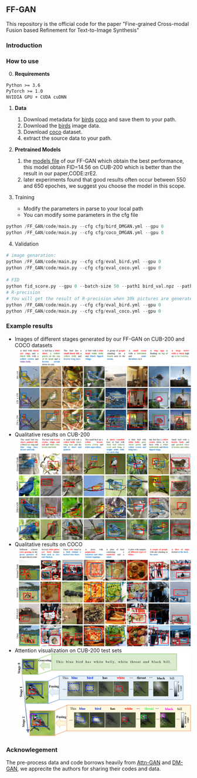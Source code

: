 ## FF-GAN

This repository is the official code for the paper "Fine-grained Cross-modal Fusion based Refinement for Text-to-Image Synthesis" 

### Introduction

### How to use

0. **Requirements** 

```
Python >= 3.6
PyTorch >= 1.0
NVIDIA GPU + CUDA cuDNN
```

1. **Data** 
   1. Download metadata for [birds](https://drive.google.com/open?id=1O_LtUP9sch09QH3s_EBAgLEctBQ5JBSJ) [coco](https://drive.google.com/open?id=1rSnbIGNDGZeHlsUlLdahj0RJ9oo6lgH9) and save them to your path.
   2. Download the [birds](http://www.vision.caltech.edu/visipedia/CUB-200-2011.html) image data.
   3. Download [coco](http://cocodataset.org/#download) dataset.
   4. extract the source data to your path.

2. **Pretrained Models**
   1. the [models file](https://pan.baidu.com/s/1-V2Mp0wmX_tQxl6mOtnKpw) of our FF-GAN which obtain the best performance, this model obtain FID=14.56 on CUB-200 which is better than the result in our paper,CODE:zrE2.
   2. later experiments found that good results often occur between 550 and 650 epoches, we suggest you choose the model in this scope.
3. Training 
   * Modify the parameters in parse to your local path
   * You can modify some parameters in the cfg file

```python
python /FF_GAN/code/main.py --cfg cfg/bird_DMGAN.yml --gpu 0
python /FF_GAN/code/main.py --cfg cfg/coco_DMGAN.yml --gpu 0
```


4. Validation

```python
# image genaration:
python /FF_GAN/code/main.py --cfg cfg/eval_bird.yml --gpu 0
python /FF_GAN/code/main.py --cfg cfg/eval_coco.yml --gpu 0

# FID
python fid_score.py --gpu 0 --batch-size 50 --path1 bird_val.npz --path2 your generated picture path
# R-precision
# You will get the result of R-precision when 30k pictures are generated
python /FF_GAN/code/main.py --cfg cfg/eval_bird.yml --gpu 0
python /FF_GAN/code/main.py --cfg cfg/eval_coco.yml --gpu 0

```
### Example results

* Images of different stages generated by our FF-GAN on CUB-200 and COCO datasets
![Figure_resolution](https://github.com/haoranhfut/FF-GAN/blob/main/code/fig/bird_resolution_box_final.png?raw=true)
* Qualitative results on CUB-200
![Figure_bird](https://github.com/haoranhfut/FF-GAN/blob/main/code/fig/figure_bird_coco.png?raw=true)
* Qualitative results on COCO
![Figure_coco](https://github.com/haoranhfut/FF-GAN/blob/main/code/fig/figure_coco_box.png?raw=true)
* Attention visualization on CUB-200 test sets
![Atten](https://github.com/haoranhfut/FF-GAN/blob/main/code/fig/attention_map.png?raw=true)


### Acknowlegement
The pre-process data and code borrows heavily from [Attn-GAN](https://github.com/taoxugit/AttnGAN) and [DM-GAN](https://github.com/MinfengZhu/DM-GAN), we apprecite the authors for sharing their codes and data.
